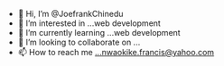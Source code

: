 - 👋 Hi, I’m @JoefrankChinedu
- 👀 I’m interested in ...web development
- 🌱 I’m currently learning ...web development
- 💞️ I’m looking to collaborate on ...
- 📫 How to reach me ...nwaokike.francis@yahoo.com

<!---
JoefrankChinedu/JoefrankChinedu is a ✨ special ✨ repository because its `README.md` (this file) appears on your GitHub profile.
You can click the Preview link to take a look at your changes.
--->
